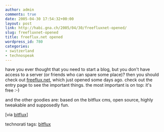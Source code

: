 ```yaml
---
author: admin
comments: true
date: 2005-04-30 17:54:32+00:00
layout: post
link: http://habi.gna.ch/2005/04/30/freefluxnet-opened/
slug: freefluxnet-opened
title: freeflux.net opened
wordpress_id: 780
categories:
- switzerland
- technospeak
---
```



have you ever thought that you need to start a blog, but you don't have access to a server (or friends who can spare some place)? then you should check out [freeflux.net](http://freeflux.net/), which just opened some days ago. check out the entry page to see the important things. the most important is on top: it's free :-)
  
and the other goodies are: based on the bitflux cms, open source, highly tweakable and supposedly fun.



[via [bitflux](http://blog.bitflux.ch/archive/2005/04/27/freeflux-officially-opened-and-more-updates.html)]


technorati tags: [bitflux](http://technorati.com/tag/bitflux)

